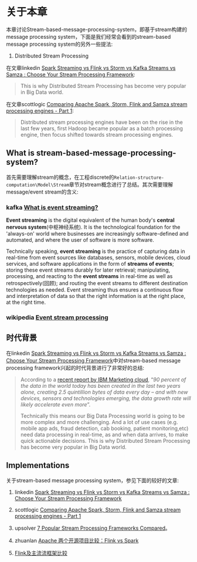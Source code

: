 # 关于本章

本章讨论Stream-based-message-processing-system，即基于stream构建的message processing system，下面是我们经常会看到的stream-based message processing system的另外一些提法:

1) Distributed Stream Processing

在文章linkedin [Spark Streaming vs Flink vs Storm vs Kafka Streams vs Samza : Choose Your Stream Processing Framework](https://www.linkedin.com/pulse/spark-streaming-vs-flink-storm-kafka-streams-samza-choose-prakash/):

> This is why Distributed Stream Processing has become very popular in Big Data world.

在文章scottlogic [Comparing Apache Spark, Storm, Flink and Samza stream processing engines - Part 1](https://blog.scottlogic.com/2018/07/06/comparing-streaming-frameworks-pt1.html):

> Distributed stream processing engines have been on the rise in the last few years, first Hadoop became popular as a batch processing engine, then focus shifted towards stream processing engines. 



## What is stream-based-message-processing-system?

首先需要理解stream的概念，在工程discrete的`Relation-structure-computation\Model\Stream`章节对stream概念进行了总结。其次需要理解message/event stream的含义:

### kafka [What is event streaming?](https://kafka.apache.org/intro#intro_streaming)

**Event streaming** is the digital equivalent of the human body's **central nervous system**(中枢神经系统). It is the technological foundation for the 'always-on' world where businesses are increasingly software-defined and automated, and where the user of software is more software.

Technically speaking, **event streaming** is the practice of capturing data in real-time from event sources like databases, sensors, mobile devices, cloud services, and software applications in the form of **streams of events**; storing these event streams durably for later retrieval; manipulating, processing, and reacting to the **event streams** in real-time as well as retrospectively(回顾); and routing the event streams to different destination technologies as needed. Event streaming thus ensures a continuous flow and interpretation of data so that the right information is at the right place, at the right time.



### wikipedia [Event stream processing](https://en.wikipedia.org/wiki/Event_stream_processing)



## 时代背景

在linkedin [Spark Streaming vs Flink vs Storm vs Kafka Streams vs Samza : Choose Your Stream Processing Framework](https://www.linkedin.com/pulse/spark-streaming-vs-flink-storm-kafka-streams-samza-choose-prakash/)中对stream-based message processing framework兴起的时代背景进行了非常好的总结:

> According to a [recent report by IBM Marketing cloud](https://www.mediapost.com/publications/article/291358/90-of-todays-data-created-in-two-years.html), “*90 percent of the data in the world today has been created in the last two years alone, creating 2.5 quintillion bytes of data every day – and with new devices, sensors and technologies emerging, the data growth rate will likely accelerate even more*”.
>
> Technically this means our Big Data Processing world is going to be more complex and more challenging. And a lot of use cases (e.g. mobile app ads, fraud detection, cab booking, patient monitoring,etc) need data processing in real-time, as and when data arrives, to make quick actionable decisions. This is why Distributed Stream Processing has become very popular in Big Data world.

## Implementations

关于stream-based message processing system，参见下面的较好的文章:

1)  linkedin [Spark Streaming vs Flink vs Storm vs Kafka Streams vs Samza : Choose Your Stream Processing Framework](https://www.linkedin.com/pulse/spark-streaming-vs-flink-storm-kafka-streams-samza-choose-prakash/)

2) scottlogic [Comparing Apache Spark, Storm, Flink and Samza stream processing engines - Part 1](https://blog.scottlogic.com/2018/07/06/comparing-streaming-frameworks-pt1.html)

3) upsolver [7 Popular Stream Processing Frameworks Compared](https://www.upsolver.com/blog/popular-stream-processing-frameworks-compared)。

4) zhuanlan [Apache 两个开源项目比较：Flink vs Spark](https://zhuanlan.zhihu.com/p/68206953)

5) [Flink及主流流框架比较](https://blog.csdn.net/justlpf/article/details/80292375)